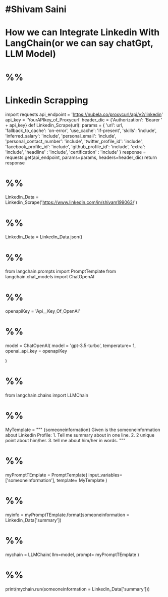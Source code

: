 # #Shivam Saini

#  How we can Integrate Linkedin With LangChain(or we can say chatGpt, LLM Model)

# %%
# Linkedin Scrapping 

import requests
api_endpoint = 'https://nubela.co/proxycurl/api/v2/linkedin'
api_key = 'YourAPIkey_of_Proxycurl'
header_dic = {'Authorization': 'Bearer ' + api_key}
def Linkedin_Scrape(url):
    params = {
    'url': url,
    'fallback_to_cache': 'on-error',
    'use_cache': 'if-present',
    'skills': 'include',
    'inferred_salary': 'include',
    'personal_email': 'include',
    'personal_contact_number': 'include',
    'twitter_profile_id': 'include',
    'facebook_profile_id': 'include',
    'github_profile_id': 'include',
    'extra': 'include',
    'headline' : 'include',
    'certification' : 'include' 
     }
    response = requests.get(api_endpoint,
                        params=params,
                        headers=header_dic)
    return response

# %%
Linkedin_Data = Linkedin_Scrape('https://www.linkedin.com/in/shivam199063/')

# %%
Linkedin_Data = Linkedin_Data.json()

# %%
from langchain.prompts import PromptTemplate
from langchain.chat_models import ChatOpenAI

# %%
openapiKey = 'Api__Key_Of_OpenAi'

# %%
model = ChatOpenAI(
    model = 'gpt-3.5-turbo',
    temperature= 1,
    openai_api_key  = openapiKey

)

# %%
from langchain.chains import LLMChain

# %%
MyTemplate = """ {someoneinformation}
                Given is the someoneinformation about Linkedin Profile:
                1. Tell me summary about in one line.
                2. 2 unique point about him/her.
                3. tell me about him/her in  words.
"""

# %%
myPromptTEmplate = PromptTemplate(
    input_variables= ['someoneinformation'],
    template= MyTemplate
)

# %%
myinfo = myPromptTEmplate.format(someoneinformation = Linkedin_Data['summary'])

# %%
mychain = LLMChain(
    llm=model,
    prompt= myPromptTEmplate
)

# %%
print(mychain.run(someoneinformation = Linkedin_Data['summary']))


